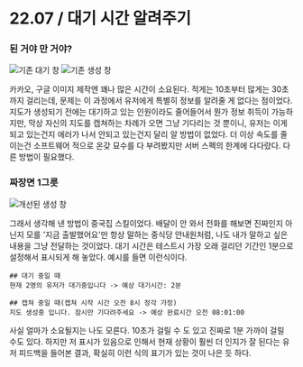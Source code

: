 # 22.07 / 대기 시간 알려주기

### 된 거야 만 거야?

![기존 대기 창](https://user-images.githubusercontent.com/59993347/174503663-73723d44-7979-4167-8a8f-dd7198dac286.jpg) ![기존 생성 창](https://user-images.githubusercontent.com/59993347/174505317-06e80e00-f393-4bee-8754-0dd74e86b9ca.png)

카카오, 구글 이미지 제작엔 꽤나 많은 시간이 소요된다. 적게는 10초부터 많게는 30초 까지 걸리는데, 문제는 이 과정에서 유저에게 특별히 정보를 알려줄 게 없다는 점이었다. 지도가 생성되기 전에는 대기하고 있는 인원이라도 줄어들어서 뭔가 정보 취득이 가능하지만, 막상 자신의 지도를 캡쳐하는 차례가 오면 그냥 기다리는 것 뿐이니, 유저는 이게 되고 있는건지 에러가 나서 안되고 있는건지 달리 알 방법이 없었다. 더 이상 속도를 줄이는건 소프트웨어 적으로 온갖 묘수를 다 부려봤지만 서버 스펙의 한계에 다다랐다. 다른 방법이 필요했다.

### 짜장면 1그릇

![개선된 생성 창](https://user-images.githubusercontent.com/59993347/174503662-406dc9a9-c92e-4b58-b58d-e2df1133bc23.jpg)

그래서 생각해 낸 방법이 중국집 스킬이었다. 배달이 안 와서 전화를 해보면 진짜인지 아닌지 모를 '지금 출발했어요'만 항상 말하는 중식당 안내원처럼, 나도 내가 말하고 싶은 내용을 그냥 전달하는 것이었다. 대기 시간은 테스트시 가장 오래 걸리던 기간인 1분으로 설정해서 표시되게 해 놓았다. 예시를 들면 이런식이다.

```
## 대기 중일 때
현재 2명의 유저가 대기중입니다 -> 예상 대기시간: 2분

## 캡쳐 중일 때(캡쳐 시작 시간 오전 8시 정각 가정)
지도 생성중 입니다. 잠시만 기다려주세요 -> 예상 완료시간 오전 08:01:00 
```

사실 얼마가 소요될지는 나도 모른다. 10초가 걸릴 수 도 있고 진짜로 1분 가까이 걸릴 수도 있다. 하지만 저 표시가 있음으로 인해서 현재 상황이 훨씬 더 인지가 잘 된다는 유저 피드백을 들어본 결과, 확실히 이런 식의 표기가 있는 것이 나은 듯 하다.
